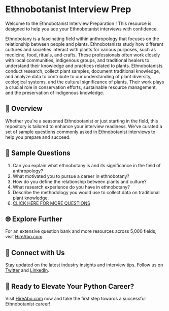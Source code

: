 # Ethnobotanist Interview Prep

Welcome to the Ethnobotanist Interview Preparation ! This resource is designed to help you ace your Ethnobotanist interviews with confidence.

Ethnobotany is a fascinating field within anthropology that focuses on the relationship between people and plants. Ethnobotanists study how different cultures and societies interact with plants for various purposes, such as medicine, food, rituals, and crafts. These professionals often work closely with local communities, indigenous groups, and traditional healers to understand their knowledge and practices related to plants. Ethnobotanists conduct research, collect plant samples, document traditional knowledge, and analyze data to contribute to our understanding of plant diversity, ecological systems, and the cultural significance of plants. Their work plays a crucial role in conservation efforts, sustainable resource management, and the preservation of indigenous knowledge.

## 🚀 Overview

Whether you're a seasoned Ethnobotanist or just starting in the field, this repository is tailored to enhance your interview readiness. We've curated a set of sample questions commonly asked in Ethnobotanist interviews to help you prepare and succeed.

## 📝 Sample Questions

1. Can you explain what ethnobotany is and its significance in the field of anthropology?
2. What motivated you to pursue a career in ethnobotany?
3. How do you define the relationship between plants and culture?
4. What research experience do you have in ethnobotany?
5. Describe the methodology you would use to collect data on traditional plant knowledge.
6. [CLICK HERE FOR MORE QUESTIONS](https://hireabo.com/job/7_2_17/Ethnobotanist)

## 🌐 Explore Further

For an extensive question bank and more resources across 5,000 fields, visit [HireAbo.com](https://www.hireabo.com).

## 📱 Connect with Us

Stay updated on the latest industry insights and interview tips. Follow us on [Twitter](https://twitter.com/hireabo) and [LinkedIn](https://www.linkedin.com/in/hire-abo-3609972a8/).

## 🚀 Ready to Elevate Your Python Career?

Visit [HireAbo.com](https://www.hireabo.com) now and take the first step towards a successful Ethnobotanist career!